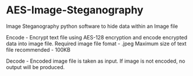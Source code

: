 # AES-Image-Steganography
Image Steganography python software to hide data within an Image file

Encode - Encrypt text file using AES-128 encryption and encode encrypted data into image file.
Required image file fomat - .jpeg
Maximum size of text file recommended - 100KB

Decode - Encoded image file is taken as input. If image is not encoded, no output will be produced.   
